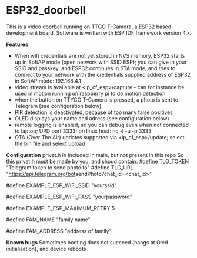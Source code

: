 # ESP32_doorbell

This is a video doorbell running on TTGO T-Camera, a ESP32 based development board.
Software is written with ESP IDF framework version 4.x.

**Features**
* When wifi credentials are not yet stored in NVS memory, ESP32 starts up in SoftAP mode
(open network with SSID ESP); 
you can give in your SSID and passkey, and ESP32 continues in STA mode, 
and tries to connect to your network with the credentials supplied
 address of ESP32 in SoftAP mode: 192.168.4.1
* video stream is avaliable at <ip_of_esp>/capture - can for instance be used in motion running on raspberry pi to do motion detection
* when the button on TTYGO T-Camera is pressed, a photo is sent to Telegram (see configuration below)
* PIR detection is deactivated, because of too many false positives
* OLED displays your name and adress (see configuration below)
* remote logging is enabled, so you can debug even when not connected to laptop; UPD port 3333; on linux host: nc -l -u -p 3333 
* OTA (Over The Air) updates supported via <ip_of_esp>/update; select the bin file and select upload


**Configuration**
privat.h in included in main, but not present in this repo
So this privat.h must be made by you, and shoud contain:
#define TLG_TOKEN "Telegram token to send photo to"
#define TLG_URL "https://api.telegram.org/bot<secretpart>sendPhoto?chat_id=<chat_id>"

#define EXAMPLE_ESP_WIFI_SSID      "yourssid"

#define EXAMPLE_ESP_WIFI_PASS      "yourpassword"

#define EXAMPLE_ESP_MAXIMUM_RETRY  5

#define FAM_NAME "family name"

#define FAM_ADDRESS "address of family"

**Known bugs**
Sometimes booting does not succeed (hangs at Oled initialisation), and device reboots
